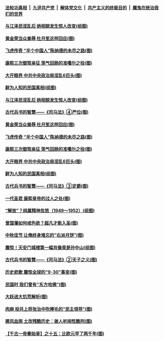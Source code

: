 ####  [法轮功真相](../../../../basic/blob/master/README.md?t=10050431) &nbsp;|&nbsp; [九评共产党](../../../../9ping.md/blob/master/README.md?t=10050431) &nbsp;|&nbsp; [解体党文化](../../../../jtdwh.md/blob/master/README.md?t=10050431)  &nbsp;|&nbsp; [共产主义的终极目的](../../../../gczydzjmd.md/blob/master/README.md?t=10050431) &nbsp;|&nbsp; [魔鬼在统治我们的世界](../../../../mgztzwmdsj.md/blob/master/README.md?t=10050431) 

#### [与江泽民淫乱后 她相貌发生惊人改变(组图)](../pages/p6/948182.md?t=10050431) 

#### [黄金荣当众羞辱 杜月笙这样回应(图)](../pages/p6/947386.md?t=10050431) 

#### [飞虎传奇 “半个中国人”陈纳德的未尽之路(图)](../pages/p6/934964.md?t=10050431) 

#### [康熙三次御驾亲征 荡气回肠的准噶尔之役(图)](../pages/p6/947338.md?t=10050431) 

#### [大开眼界 中共中央政治局淫乱6巨头(图)](../pages/p6/947435.md?t=10050431) 

#### [鲜为人知的民国真相(组图)](../pages/p6/947477.md?t=10050431) 

#### [与江泽民淫乱后 她相貌发生惊人改变(组图)](../pages/p6/948182.md?t=10050431) 

#### [古代兵书的智慧——《司马法》④严位(图)](../pages/p6/947113.md?t=10050431) 

#### [黄金荣当众羞辱 杜月笙这样回应(图)](../pages/p6/947386.md?t=10050431) 

#### [飞虎传奇 “半个中国人”陈纳德的未尽之路(图)](../pages/p6/934964.md?t=10050431) 

#### [康熙三次御驾亲征 荡气回肠的准噶尔之役(图)](../pages/p6/947338.md?t=10050431) 

#### [大开眼界 中共中央政治局淫乱6巨头(图)](../pages/p6/947435.md?t=10050431) 

#### [鲜为人知的民国真相(组图)](../pages/p6/947477.md?t=10050431) 

#### [古代兵书的智慧——《司马法》③定爵(图)](../pages/p6/947111.md?t=10050431) 

#### [一代圣君 康熙皇帝的过人之处(图)](../pages/p6/874870.md?t=10050431) 

#### [“解放”？纯属精神忽悠（1949～1952）(组图)](../pages/p6/947382.md?t=10050431) 

#### [曾国藩如何戒色欲？超凡才能入圣(图)](../pages/p6/908904.md?t=10050431) 

#### [中秋佳节 让俺终身难忘的“右派月饼”(图)](../pages/p6/946665.md?t=10050431) 

#### [震惊！天安门城楼第一幅肖像竟是孙中山(组图)](../pages/p6/947523.md?t=10050431) 

#### [古代兵书的智慧——《司马法》②天子之义(图)](../pages/p6/947110.md?t=10050431) 

#### [历史悲歌 震惊全球的“9･30”事变(图)](../pages/p6/930030.md?t=10050431) 

#### [民国时 我们曾有“东方哈佛”(图)](../pages/p6/947030.md?t=10050431) 

#### [大跃进大饥荒解析(图)](../pages/p6/947514.md?t=10050431) 

#### [肉麻 投共上将张治中吹捧毛的“民主领导”(图)](../pages/p6/947026.md?t=10050431) 

#### [腥风血雨 土改残酷历史：骇人听闻性酷刑(图)](../pages/p6/947521.md?t=10050431) 

#### [【千古一帝秦始皇】之十五：比欧元早了两千年(图)](../pages/p6/945193.md?t=10050431) 

